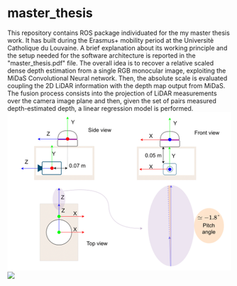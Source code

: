 # master_thesis
This repository contains ROS package individuated for the my master thesis work. It has built during the Erasmus+ mobility period at the Universitè Catholique du Louvaine. A brief explanation about its working principle and the setup needed for the software architecture is reported in the "master_thesis.pdf" file. The overall idea is to recover a relative scaled dense depth estimation from a single RGB monocular image, exploiting the MiDaS Convolutional Neural network. Then, the absolute scale is evaluated coupling the 2D LiDAR information with the depth map output from MiDaS. The fusion process consists into the projection of LiDAR measurements over the camera image plane and then, given the set of pairs measured depth-estimated depth, a linear regression model is performed.
![some discription](https://github.com/JacopoAndreoli/master_thesis/blob/main/gif/reference_frames-1-1.png "some discription")
![](https://github.com/JacopoAndreoli/master_thesis/blob/main/gif/test_lidar_modified(1).gif)

